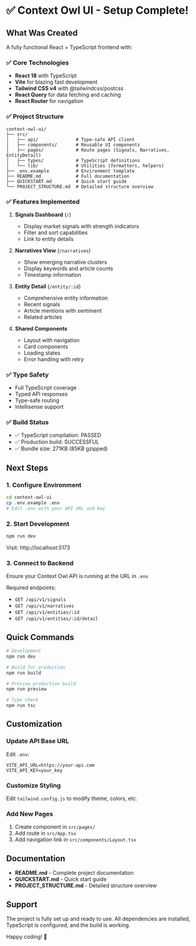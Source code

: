 # ✅ Context Owl UI - Setup Complete!

## What Was Created

A fully functional React + TypeScript frontend with:

### ✅ Core Technologies
- **React 18** with TypeScript
- **Vite** for blazing fast development
- **Tailwind CSS v4** with @tailwindcss/postcss
- **React Query** for data fetching and caching
- **React Router** for navigation

### ✅ Project Structure
```
context-owl-ui/
├── src/
│   ├── api/              # Type-safe API client
│   ├── components/       # Reusable UI components
│   ├── pages/            # Route pages (Signals, Narratives, EntityDetail)
│   ├── types/            # TypeScript definitions
│   └── lib/              # Utilities (formatters, helpers)
├── .env.example          # Environment template
├── README.md             # Full documentation
├── QUICKSTART.md         # Quick start guide
└── PROJECT_STRUCTURE.md  # Detailed structure overview
```

### ✅ Features Implemented

1. **Signals Dashboard** (`/`)
   - Display market signals with strength indicators
   - Filter and sort capabilities
   - Link to entity details

2. **Narratives View** (`/narratives`)
   - Show emerging narrative clusters
   - Display keywords and article counts
   - Timestamp information

3. **Entity Detail** (`/entity/:id`)
   - Comprehensive entity information
   - Recent signals
   - Article mentions with sentiment
   - Related articles

4. **Shared Components**
   - Layout with navigation
   - Card components
   - Loading states
   - Error handling with retry

### ✅ Type Safety
- Full TypeScript coverage
- Typed API responses
- Type-safe routing
- Intellisense support

### ✅ Build Status
- ✅ TypeScript compilation: PASSED
- ✅ Production build: SUCCESSFUL
- ✅ Bundle size: 271KB (85KB gzipped)

## Next Steps

### 1. Configure Environment
```bash
cd context-owl-ui
cp .env.example .env
# Edit .env with your API URL and key
```

### 2. Start Development
```bash
npm run dev
```
Visit: http://localhost:5173

### 3. Connect to Backend
Ensure your Context Owl API is running at the URL in `.env`

Required endpoints:
- `GET /api/v1/signals`
- `GET /api/v1/narratives`
- `GET /api/v1/entities/:id`
- `GET /api/v1/entities/:id/detail`

## Quick Commands

```bash
# Development
npm run dev

# Build for production
npm run build

# Preview production build
npm run preview

# Type check
npm run tsc
```

## Customization

### Update API Base URL
Edit `.env`:
```env
VITE_API_URL=https://your-api.com
VITE_API_KEY=your_key
```

### Customize Styling
Edit `tailwind.config.js` to modify theme, colors, etc.

### Add New Pages
1. Create component in `src/pages/`
2. Add route in `src/App.tsx`
3. Add navigation link in `src/components/Layout.tsx`

## Documentation

- **README.md** - Complete project documentation
- **QUICKSTART.md** - Quick start guide
- **PROJECT_STRUCTURE.md** - Detailed structure overview

## Support

The project is fully set up and ready to use. All dependencies are installed, TypeScript is configured, and the build is working.

Happy coding! 🚀
